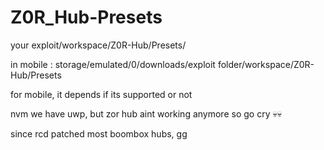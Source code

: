# Z0R_Hub-Presets
your exploit/workspace/Z0R-Hub/Presets/

in mobile : storage/emulated/0/downloads/exploit folder/workspace/Z0R-Hub/Presets

for mobile, it depends if its supported or not

nvm we have uwp, but zor hub aint working anymore so go cry 💀💀


since rcd patched most boombox hubs, gg
